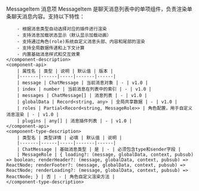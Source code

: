 <component-parts file-path="packages/ui/src/components/chat/components/MessageItem">
    <component-name>
        MessageItem 消息项
    </component-name>
    <component-description>
        MessageItem 是聊天消息列表中的单项组件，负责渲染单条聊天消息内容。支持以下特性：
        
        - 根据消息类型自动选择对应的插件进行渲染
        - 支持消息加载状态显示（默认显示加载动画）
        - 支持通过角色(role)系统自定义消息头部、内容和尾部的渲染
        - 支持全局数据传递和上下文计算
        - 内置基础消息样式和交互效果
    </component-description>
    <component-api>
        | 属性名 | 类型 | 说明 | 默认值 | 版本 |
        |-------|------|-----|-------|------|
        | message | ChatMessage | 当前消息对象 | - | v1.0 |
        | index | number | 当前消息在列表中的索引 | - | v1.0 |
        | messages | ChatMessage[] | 消息列表 | - | v1.0 |
        | globalData | Record<string, any> | 全局共享数据 | - | v1.0 |
        | roles | Partial<Record<string, MessageRole>> | 角色配置，用于自定义消息渲染 | - | v1.0 |
        | plugins | any[] | 消息插件列表 | - | v1.0 |
    </component-api>
    <component-type-description>
        | 类型名 | 类型详情 | 必填 | 默认值 | 说明 |
        |-------|------|-----|-------|------|
        | ChatMessage | 基础消息类型 | 是 | - | 必须包含type和sender字段 |
        | MessageRole | { loading?: (message, globalData, context, pubsub) => boolean; renderHeader?: (message, globalData, context, pubsub) => ReactNode; renderFooter?: (message, globalData, context, pubsub) => ReactNode; renderLoading?: (message, globalData, context, pubsub) => ReactNode; } | 否 | - | 角色自定义渲染方法 |
    </component-type-description>
 </component-parts>